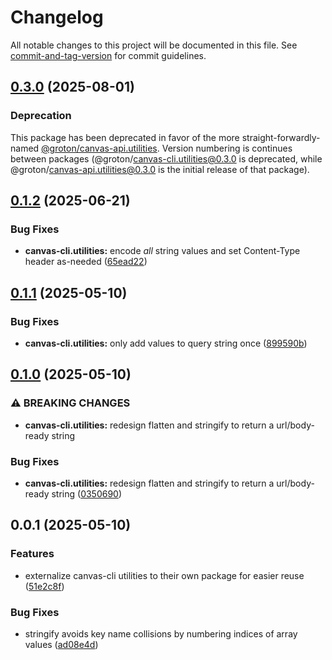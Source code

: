 # Changelog

All notable changes to this project will be documented in this file. See [commit-and-tag-version](https://github.com/absolute-version/commit-and-tag-version) for commit guidelines.

## [0.3.0](https://github.com/groton-school/canvas-cli/compare/utilities/0.1.2...utilities/0.3.0) (2025-08-01)

### Deprecation

This package has been deprecated in favor of the more straight-forwardly-named [@groton/canvas-api.utilities](https://www.npmjs.com/package/@groton/canvas-api.utilities). Version numbering is continues between packages (@groton/canvas-cli.utilities@0.3.0 is deprecated, while @groton/canvas-api.utilities@0.3.0 is the initial release of that package).

## [0.1.2](https://github.com/groton-school/canvas-cli/compare/utilities/0.1.1...utilities/0.1.2) (2025-06-21)

### Bug Fixes

- **canvas-cli.utilities:** encode _all_ string values and set Content-Type header as-needed ([65ead22](https://github.com/groton-school/canvas-cli/commit/65ead22cb7a2e30d5648fe72f82e83f4fd7bfbb6))

## [0.1.1](https://github.com/groton-school/canvas-cli/compare/utilities/0.1.0...utilities/0.1.1) (2025-05-10)

### Bug Fixes

- **canvas-cli.utilities:** only add values to query string once ([899590b](https://github.com/groton-school/canvas-cli/commit/899590bd6e37f69f8202d56c2c6391e10c8725aa))

## [0.1.0](https://github.com/groton-school/canvas-cli/compare/utilities/0.0.1...utilities/0.1.0) (2025-05-10)

### ⚠ BREAKING CHANGES

- **canvas-cli.utilities:** redesign flatten and stringify to return a url/body-ready string

### Bug Fixes

- **canvas-cli.utilities:** redesign flatten and stringify to return a url/body-ready string ([0350690](https://github.com/groton-school/canvas-cli/commit/035069068cd37cc669cfb856226e728bbfbd288b))

## 0.0.1 (2025-05-10)

### Features

- externalize canvas-cli utilities to their own package for easier reuse ([51e2c8f](https://github.com/groton-school/canvas-cli/commit/51e2c8fb06d6235a53f8b3d1b5a167a99b9db659))

### Bug Fixes

- stringify avoids key name collisions by numbering indices of array values ([ad08e4d](https://github.com/groton-school/canvas-cli/commit/ad08e4d7bec7124c91055b30f9584ba2d472589a))
